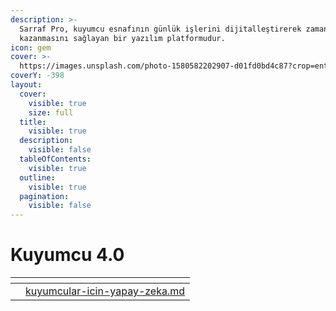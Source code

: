 ```yaml
---
description: >-
  Sarraf Pro, kuyumcu esnafının günlük işlerini dijitalleştirerek zaman
  kazanmasını sağlayan bir yazılım platformudur.
icon: gem
cover: >-
  https://images.unsplash.com/photo-1580582202907-d01fd0bd4c87?crop=entropy&cs=srgb&fm=jpg&ixid=M3wxOTcwMjR8MHwxfHNlYXJjaHwxfHxqZXdlbHJ5JTIwc3RvcmV8ZW58MHx8fHwxNzQ2Mzk2MDcyfDA&ixlib=rb-4.0.3&q=85
coverY: -398
layout:
  cover:
    visible: true
    size: full
  title:
    visible: true
  description:
    visible: false
  tableOfContents:
    visible: true
  outline:
    visible: true
  pagination:
    visible: false
---
```


# Kuyumcu 4.0

<table data-view="cards"><thead><tr><th></th><th data-hidden data-card-target data-type="content-ref"></th></tr></thead><tbody><tr><td></td><td><a href="kuyumcular-icin-yapay-zeka.md">kuyumcular-icin-yapay-zeka.md</a></td></tr></tbody></table>
